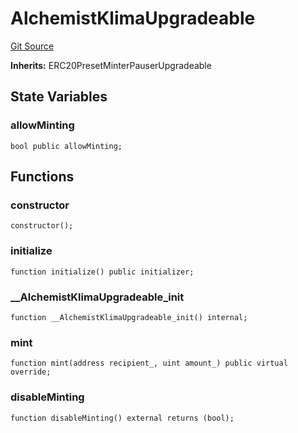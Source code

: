 # AlchemistKlimaUpgradeable
[Git Source](https://github.com/KlimaDAO/klimadao-solidity/blob/b98fc1e8b7dcf2a7b80bbaba384c8c84431739fc/src/protocol/tokens/upgradeable/AlchemistKlimaUpgradeable.sol)

**Inherits:**
ERC20PresetMinterPauserUpgradeable


## State Variables
### allowMinting

```solidity
bool public allowMinting;
```


## Functions
### constructor


```solidity
constructor();
```

### initialize


```solidity
function initialize() public initializer;
```

### __AlchemistKlimaUpgradeable_init


```solidity
function __AlchemistKlimaUpgradeable_init() internal;
```

### mint


```solidity
function mint(address recipient_, uint amount_) public virtual override;
```

### disableMinting


```solidity
function disableMinting() external returns (bool);
```

